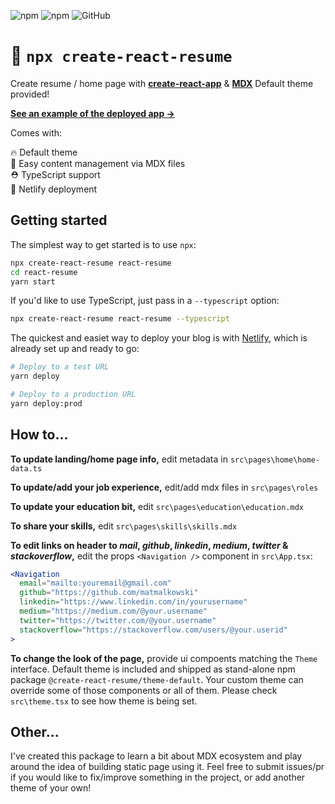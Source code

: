 ![npm](https://img.shields.io/npm/v/create-react-resume.svg)
![npm](https://img.shields.io/npm/dw/create-react-resume.svg)
![GitHub](https://img.shields.io/github/license/matmalkowski/create-react-resume.svg)

# 📄 `npx create-react-resume`

Create resume / home page with **[create-react-app](https://facebook.github.io/create-react-app/)** & **[MDX](https://mdxjs.com/)**
Default theme provided!

**[See an example of the deployed app →](https://matmalkowski.com)**

Comes with:

🔥 Default theme<br />
📜 Easy content management via MDX files<br />
⛑ TypeScript support<br />
🚀 Netlify deployment<br />

Getting started
---------------

The simplest way to get started is to use `npx`:

```bash
npx create-react-resume react-resume
cd react-resume
yarn start
```

If you'd like to use TypeScript, just pass in a `--typescript` option:

```bash
npx create-react-resume react-resume --typescript
```

The quickest and easiet way to deploy your blog is with [Netlify](https://netlify.com/), which is already set up and ready to go:

```bash
# Deploy to a test URL
yarn deploy

# Deploy to a production URL
yarn deploy:prod
```

How to...
---------

**To update landing/home page info,** edit metadata in `src\pages\home\home-data.ts`

**To update/add your job experience,** edit/add mdx files in `src\pages\roles`

**To update your education bit,** edit `src\pages\education\education.mdx`

**To share your skills,** edit `src\pages\skills\skills.mdx`

**To edit links on header to _mail_, _github_, _linkedin_, _medium_, _twitter_ & _stackoverflow_,** edit the props `<Navigation />` component in `src\App.tsx`:
```jsx
<Navigation
  email="mailto:youremail@gmail.com"
  github="https://github.com/matmalkowski"
  linkedin="https://www.linkedin.com/in/yourusername"
  medium="https://medium.com/@your.username"
  twitter="https://twitter.com/@your.username"
  stackoverflow="https://stackoverflow.com/users/@your.userid"
>
```

**To change the look of the page,** provide ui compoents matching the `Theme` interface. Default theme is included and shipped as stand-alone npm package `@create-react-resume/theme-default`. Your custom theme can override some of those components or all of them. Please check `src\theme.tsx` to see how theme is being set.

Other...
---------

I've created this package to learn a bit about MDX ecosystem and play around the idea of building static page using it. Feel free to submit issues/pr if you would like to fix/improve something in the project, or add another theme of your own!

